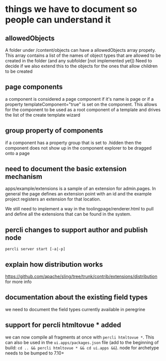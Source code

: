 # things we have to document so people can understand it 

## allowedObjects

A folder under /content/objects can have a allowedObjects array propety. This array 
contains a list of the names of object types that are allowed to be created in the 
folder (and any subfolder [not implemented yet]) Need to decide if we also extend 
this to the objects for the ones that allow children to be created

## page components

a component is considered a page component if it's name is page or if a property 
templateComponent="true" is set on the component. This allows for the component to be 
used as a root component of a template and drives the list of the create template wizard

## group property of components

if a component has a property group that is set to .hidden then the component does not
show up in the component explorer to be dragged onto a page

## need to document the basic extension mechanism

apps/example/extensions is a sample of an extension for admin.pages. In general the page
defines an extension point with an id and the example project registers an extension for
that location. 

We still need to implement a way in the toolingpage/renderer.html to pull and define all
the extensions that can be found in the system. 

## percli changes to support author and publish node

`percli server start [-a|-p]`

## explain how distribution works

https://github.com/apache/sling/tree/trunk/contrib/extensions/distribution for more info

## documentation about the existing field types

we need to document the field types currently available in peregrine

## support for percli htmltovue * added

we can now compile all fragments at once with `percli htmltovue *`. This can also be used
in the `ui.apps/packages.json` file (add to the beginning of build: 
`cd .. && percli htmltovue * && cd ui.apps &&`). node for archetype needs to be bumped to 7.10+

